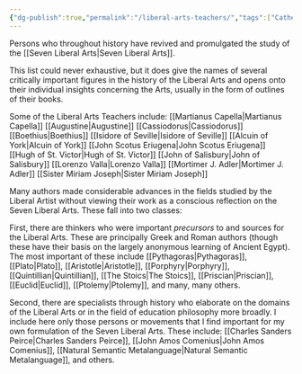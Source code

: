 ```yaml
---
{"dg-publish":true,"permalink":"/liberal-arts-teachers/","tags":["Catherine-Original"],"created":"2025-06-22T16:27:46.780-04:00","updated":"2025-06-22T18:58:30.615-04:00"}
---
```


Persons who throughout history have revived and promulgated the study of the [[Seven Liberal Arts\|Seven Liberal Arts]].

This list could never exhaustive, but it does give the names of several critically important figures in the history of the Liberal Arts and opens onto their individual insights concerning the Arts, usually in the form of outlines of their books.

Some of the Liberal Arts Teachers include:
[[Martianus Capella\|Martianus Capella]]
[[Augustine\|Augustine]]
[[Cassiodorus\|Cassiodorus]]
[[Boethius\|Boethius]]
[[Isidore of Seville\|Isidore of Seville]]
[[Alcuin of York\|Alcuin of York]]
[[John Scotus Eriugena\|John Scotus Eriugena]]
[[Hugh of St. Victor\|Hugh of St. Victor]]
[[John of Salisbury\|John of Salisbury]]
[[Lorenzo Valla\|Lorenzo Valla]]
[[Mortimer J. Adler\|Mortimer J. Adler]]
[[Sister Miriam Joseph\|Sister Miriam Joseph]]

Many authors made considerable advances in the fields studied by the Liberal Artist without viewing their work as a conscious reflection on the Seven Liberal Arts. These fall into two classes:

First, there are thinkers who were important *precursors* to and sources for the Liberal Arts. These are principally Greek and Roman authors (though these have their basis on the largely anonymous learning of Ancient Egypt). The most important of these include [[Pythagoras\|Pythagoras]], [[Plato\|Plato]], [[Aristotle\|Aristotle]], [[Porphyry\|Porphyry]], [[Quintillian\|Quintillian]], [[The Stoics\|The Stoics]], [[Priscian\|Priscian]], [[Euclid\|Euclid]], [[Ptolemy\|Ptolemy]], and many, many others.

Second, there are specialists through history who elaborate on the domains of the Liberal Arts or in the field of education philosophy more broadly. I include here only those persons or movements that I find important for my own formulation of the Seven Liberal Arts. These include: [[Charles Sanders Peirce\|Charles Sanders Peirce]], [[John Amos Comenius\|John Amos Comenius]], [[Natural Semantic Metalanguage\|Natural Semantic Metalanguage]], and others.